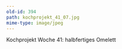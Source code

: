 ```yaml
---
old-id: 394
path: kochprojekt_41_07.jpg
mime-type: image/jpeg
---
```

Kochprojekt Woche 41:
halbfertiges Omelett
